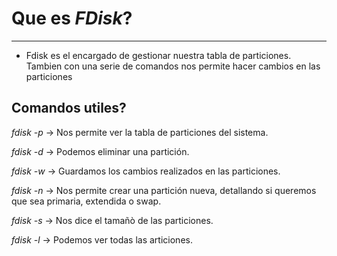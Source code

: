 # Que es *FDisk*?
---

  - Fdisk es el encargado de gestionar nuestra tabla de particiones. Tambien con una serie de comandos nos permite hacer cambios en las particiones

## Comandos utiles? 

*fdisk -p* -> Nos permite ver la tabla de particiones del sistema.

*fdisk -d* -> Podemos eliminar una partición.

*fdisk -w* -> Guardamos los cambios realizados en las particiones.

*fdisk -n* -> Nos permite crear una partición nueva, detallando si queremos que sea primaria, extendida o swap. 
     
*fdisk -s* -> Nos dice el tamañò de las particiones.

*fdisk -l* -> Podemos ver todas las articiones.
